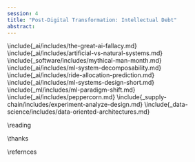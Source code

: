 ```yaml
---
session: 4
title: "Post-Digital Transformation: Intellectual Debt"
abstract:
---
```


\include{_ai/includes/the-great-ai-fallacy.md}
\include{_ai/includes/artificial-vs-natural-systems.md}
\include{_software/includes/mythical-man-month.md}
\include{_ai/includes/ml-system-decomposability.md}
\include{_ai/includes/ride-allocation-prediction.md}
\include{_ai/includes/ml-systems-design-short.md}
\include{_ml/includes/ml-paradigm-shift.md}
\include{_ai/includes/peppercorn.md}
\include{_supply-chain/includes/experiment-analyze-design.md}
\include{_data-science/includes/data-oriented-architectures.md}


\reading

\thanks

\refernces
